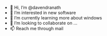 - 👋 Hi, I’m @davendranath
- 👀 I’m interested in new software
- 🌱 I’m currently learning more about windows
- 💞️ I’m looking to collaborate on ...
- 📫 Reach me through mail


